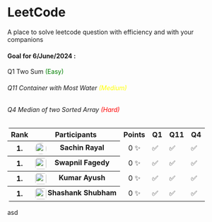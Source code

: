 # LeetCode
A place to solve leetcode question with efficiency and with your companions

#### Goal for 6/June/2024 :

<span> Q1 Two Sum <span style="color:green;">(Easy)</span></span>
<h6> Q11 Container with Most Water <span style="color:yellow;">(Medium)</span></h6>
<h6> Q4 Median of two Sorted Array <span style="color:red;">(Hard)</span></h6>

<table style="border-radius:5px;border:2;">
  <tr>
    <th>Rank</th>
    <th>Participants</th>
    <th>Points</th>
    <th>Q1</th>
    <th>Q11</th>
    <th>Q4</th>
  </tr>
  <tr>
    <th>1.</th>
    <th><center><img src="https://avatars.githubusercontent.com/u/66353809?s=64&v=4" width="25" height="25" align="left" style="border-radius:10px"> Sachin Rayal</center></th>
    <td><center>0 &#10024;</center></td>
    <td>&#9989;</td>
    <td>&#9989;</td>
    <td>&#9989;</td>
  </tr>
  <tr>
    <th>1.</th>
    <th><center><img src="https://avatars.githubusercontent.com/u/143727207?s=64&v=4" width="25" height="25" align="left" style="border-radius:5px"> Swapnil Fagedy</center></th>
    <td><center>0 &#10024;</center></td>
    <td>&#9989;</td>
    <td>&#9989;</td>
    <td>&#9989;</td>
  </tr>
  <tr>
    <th>1.</th>
    <th><center><img src="https://avatars.githubusercontent.com/u/79803871?s=64&v=4" width="25" height="25" align="left" style="border-radius:5px"> Kumar Ayush</center></th>
    <td><center>0 &#10024;</center></td>
    <td>&#9989;</td>
    <td>&#9989;</td>
    <td>&#9989;</td>
  </tr>
  <tr>
    <th>1.</th>
    <th><center><img src="https://avatars.githubusercontent.com/u/73930171?s=64&v=4" width="25" height="25" align="left" style="border-radius:5px"> Shashank Shubham</center></th>
    <td><center>0 &#10024;</center></td>
    <td>&#9989;</td>
    <td>&#9989;</td>
    <td>&#9989;</td>
  </tr>
</table>


asd

